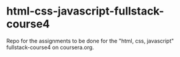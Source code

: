 # html-css-javascript-fullstack-course4
Repo for the assignments to be done for the "html, css, javascript" fullstack-course4 on coursera.org.
